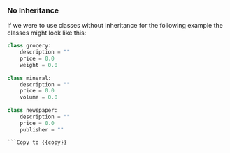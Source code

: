 ### No Inheritance
If we were to use classes without inheritance for the following example the classes might look like this:
```python
class grocery:
    description = ""
    price = 0.0
    weight = 0.0
    
class mineral:
    description = ""
    price = 0.0
    volume = 0.0
    
class newspaper:
    description = ""
    price = 0.0
    publisher = ""
    
```Copy to {{copy}}